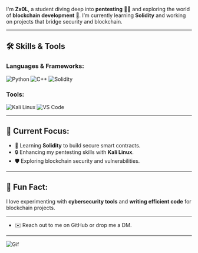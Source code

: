 I'm **Zx0L**, a student diving deep into **pentesting** 🕵️‍♂️ and exploring the world of **blockchain development** 🚀. I’m currently learning **Solidity** and working on projects that bridge security and blockchain.

---

## 🛠️ Skills & Tools

### Languages & Frameworks:
![Python](https://img.shields.io/badge/Python-%23000000.svg?style=for-the-badge&logo=python&logoColor=yellow)
![C++](https://img.shields.io/badge/C++-%23000000.svg?style=for-the-badge&logo=cplusplus&logoColor=blue)
![Solidity](https://img.shields.io/badge/Solidity-%23000000.svg?style=for-the-badge&logo=solidity&logoColor=white)

### Tools:
![Kali Linux](https://img.shields.io/badge/-Kali%20Linux-557C94?&logo=kali-linux)
![VS Code](https://img.shields.io/badge/-VS%20Code-007ACC?&logo=visual-studio-code)

---

## 🔭 Current Focus:
- 📖 Learning **Solidity** to build secure smart contracts.
- 🔒 Enhancing my pentesting skills with **Kali Linux**.
- 🛡️ Exploring blockchain security and vulnerabilities.

---

## 🌱 Fun Fact:
I love experimenting with **cybersecurity tools** and **writing efficient code** for blockchain projects.

---

- ✉️ Reach out to me on GitHub or drop me a DM.

---

![Gif](https://media.giphy.com/media/h408T6Y5GfmXBKW62l/giphy.gif)

